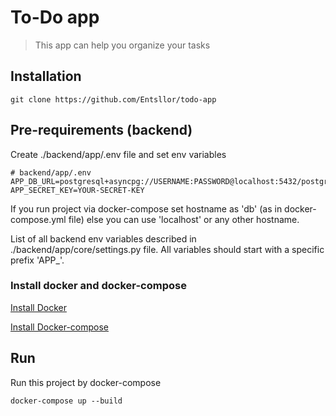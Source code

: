 # To-Do app

> This app can help you organize your tasks

## Installation

```shell
git clone https://github.com/Entsllor/todo-app
```

## Pre-requirements (backend)

Create ./backend/app/.env file and set env variables

```dotenv
# backend/app/.env
APP_DB_URL=postgresql+asyncpg://USERNAME:PASSWORD@localhost:5432/postgres
APP_SECRET_KEY=YOUR-SECRET-KEY
```

If you run project via docker-compose set hostname as 'db' (as in docker-compose.yml file)
else you can use 'localhost' or any other hostname.

List of all backend env variables described in ./backend/app/core/settings.py file.
All variables should start with a specific prefix 'APP_'.

### Install docker and docker-compose

[Install Docker](https://docs.docker.com/engine/install/ubuntu/)

[Install Docker-compose](https://docs.docker.com/compose/install/)

## Run

Run this project by docker-compose

```shell
docker-compose up --build
```

